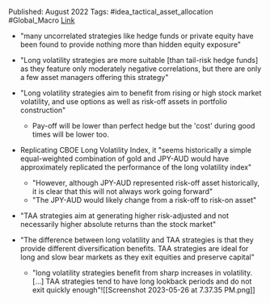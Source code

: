 
Published: August 2022
Tags: #idea_tactical_asset_allocation #Global_Macro 
[Link](https://insights.finominal.com/research-long-volatility-versus-tactical-asset-allocation/)

- "many uncorrelated strategies like hedge funds or private equity have been found to provide nothing more than hidden equity exposure"
- "Long volatility strategies are more suitable [than tail-risk hedge funds] as they feature only moderately negative correlations, but there are only a few asset managers offering this strategy"

- "Long volatility strategies aim to benefit from rising or high stock market volatility, and use options as well as risk-off assets in portfolio construction"
	- Pay-off will be lower than perfect hedge but the 'cost' during good times will be lower too.
- Replicating CBOE Long Volatility Index, it "seems historically a simple equal-weighted combination of gold and JPY-AUD would have approximately replicated the performance of the long volatility index"
	- "However, although JPY-AUD represented risk-off asset historically, it is clear that this will not always work going forward"
	- "The JPY-AUD would likely change from a risk-off to risk-on asset"
- "TAA strategies aim at generating higher risk-adjusted and not necessarily higher absolute returns than the stock market"

- "The difference between long volatility and TAA strategies is that they provide different diversification benefits. TAA strategies are ideal for long and slow bear markets as they exit equities and preserve capital"
	- "long volatility strategies benefit from sharp increases in volatility. […] TAA strategies tend to have long lookback periods and do not exit quickly enough"![[Screenshot 2023-05-26 at 7.37.35 PM.png]]